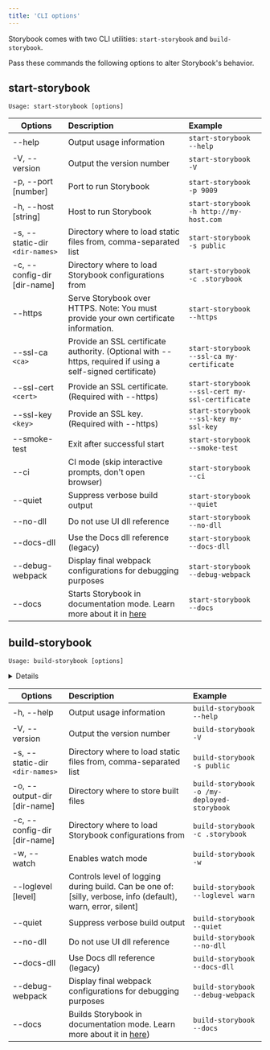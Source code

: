 ```yaml
---
title: 'CLI options'
---
```


Storybook comes with two CLI utilities: `start-storybook` and `build-storybook`.

Pass these commands the following options to alter Storybook's behavior.

## start-storybook

```plaintext
Usage: start-storybook [options]
```

| Options                        | Description                                                                                                                                    | Example                                         |
| ------------------------------ | :--------------------------------------------------------------------------------------------------------------------------------------------- | :---------------------------------------------- |
| --help                         | Output usage information                                                                                                                       | `start-storybook --help`                        |
| -V, --version                  | Output the version number                                                                                                                      | `start-storybook -V`                            |
| -p, --port [number]            | Port to run Storybook                                                                                                                          | `start-storybook -p 9009`                       |
| -h, --host [string]            | Host to run Storybook                                                                                                                          | `start-storybook -h http://my-host.com`         |
| -s, --static-dir `<dir-names>` | Directory where to load static files from, comma-separated list                                                                                | `start-storybook -s public`                     |
| -c, --config-dir [dir-name]    | Directory where to load Storybook configurations from                                                                                          | `start-storybook -c .storybook`                 |
| --https                        | Serve Storybook over HTTPS. Note: You must provide your own certificate information.                                                           | `start-storybook --https`                       |
| --ssl-ca `<ca>`                | Provide an SSL certificate authority. (Optional with --https, required if using a self-signed certificate)                                     | `start-storybook --ssl-ca my-certificate`       |
| --ssl-cert `<cert>`            | Provide an SSL certificate. (Required with --https)                                                                                            | `start-storybook --ssl-cert my-ssl-certificate` |
| --ssl-key `<key>`              | Provide an SSL key. (Required with --https)                                                                                                    | `start-storybook --ssl-key my-ssl-key`          |
| --smoke-test                   | Exit after successful start                                                                                                                    | `start-storybook --smoke-test`                  |
| --ci                           | CI mode (skip interactive prompts, don't open browser)                                                                                         | `start-storybook --ci`                          |
| --quiet                        | Suppress verbose build output                                                                                                                  | `start-storybook --quiet`                       |
| --no-dll                       | Do not use UI dll reference                                                                                                                    | `start-storybook --no-dll`                      |
| --docs-dll                     | Use the Docs dll reference (legacy)                                                                                                            | `start-storybook --docs-dll`                    |
| --debug-webpack                | Display final webpack configurations for debugging purposes                                                                                    | `start-storybook --debug-webpack`               |
| --docs                         | Starts Storybook in documentation mode. Learn more about it in [here](../writing-docs/build-documentation.md#preview-storybooks-documentation) | `start-storybook --docs`                        |

## build-storybook

```plaintext
Usage: build-storybook [options]
```

<details>

    <summary><h4>Troubleshooting routing issues with Storybook 6.0</h4></summary>

    If you are building your Storybook and you encounter an issue where you cannot change the route in the sidebar, try building Storybook with the `--no-dll` flag and see if it solves the problem. If so, adjust your `build-storybook` script accordingly to include this flag. We would like to point out that your build process will run slower than usual when using this flag. 

    If you want, you can take a look at the following <a href="https://github.com/storybookjs/storybook/issues/11958"> issue </a> to get an in depth description of what is currently happening with your built Storybook.

</details>

| Options                        | Description                                                                                                                                     | Example                                     |
| ------------------------------ | :---------------------------------------------------------------------------------------------------------------------------------------------- | :------------------------------------------ |
| -h, --help                     | Output usage information                                                                                                                        | `build-storybook --help`                    |
| -V, --version                  | Output the version number                                                                                                                       | `build-storybook -V`                        |
| -s, --static-dir `<dir-names>` | Directory where to load static files from, comma-separated list                                                                                 | `build-storybook -s public`                 |
| -o, --output-dir [dir-name]    | Directory where to store built files                                                                                                            | `build-storybook -o /my-deployed-storybook` |
| -c, --config-dir [dir-name]    | Directory where to load Storybook configurations from                                                                                           | `build-storybook -c .storybook`             |
| -w, --watch                    | Enables watch mode                                                                                                                              | `build-storybook -w`                        |
| --loglevel [level]             | Controls level of logging during build. Can be one of: [silly, verbose, info (default), warn, error, silent]                                    | `build-storybook --loglevel warn`           |
| --quiet                        | Suppress verbose build output                                                                                                                   | `build-storybook --quiet`                   |
| --no-dll                       | Do not use UI dll reference                                                                                                                     | `build-storybook --no-dll`                  |
| --docs-dll                     | Use Docs dll reference (legacy)                                                                                                                 | `build-storybook --docs-dll`                |
| --debug-webpack                | Display final webpack configurations for debugging purposes                                                                                     | `build-storybook --debug-webpack`           |
| --docs                         | Builds Storybook in documentation mode. Learn more about it in [here](../writing-docs/build-documentation.md#publish-storybooks-documentation)) | `build-storybook --docs`                    |
